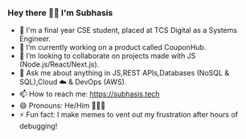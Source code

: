 ### Hey there 🙋‍♂️ I'm Subhasis

- 💼  I'm a final year CSE student, placed at TCS Digital as a Systems Engineer.
- 🌱  I’m currently working on a product called CouponHub.
- 👯  I’m looking to collaborate on projects made with JS (Node.js/React/Next.js).
- 💬  Ask me about anything in JS,REST APIs,Databases (NoSQL & SQL),Cloud ☁️ & DevOps (AWS).
- 📫  How to reach me: https://subhasis.tech
- 😄  Pronouns: He/Him 🙍🏻‍♂️
- ⚡ Fun fact: I make memes to vent out my frustration after hours of debugging!
